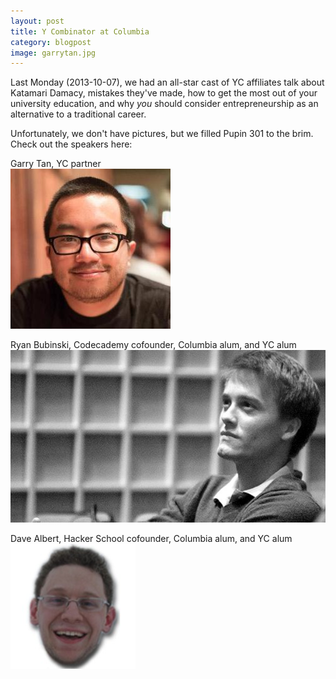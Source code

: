 ```yaml
---
layout: post
title: Y Combinator at Columbia
category: blogpost
image: garrytan.jpg
---
```


Last Monday (2013-10-07), we had an all-star cast of YC affiliates talk about
Katamari Damacy, mistakes they've made, how to get the most out of your
university education, and why *you* should consider entrepreneurship as an
alternative to a traditional career.

Unfortunately, we don't have pictures, but we filled Pupin 301 to the brim.
Check out the speakers here:

Garry Tan, YC partner<br />
![Garry Tan](/img/garrytan.jpg)

Ryan Bubinski, Codecademy cofounder, Columbia alum, and YC alum<br />
![Ryan Bubinski](/img/ryanbubinski.jpg)

Dave Albert, Hacker School cofounder, Columbia alum, and YC alum<br />
![Dave Albert](/img/davealbert.jpg)
